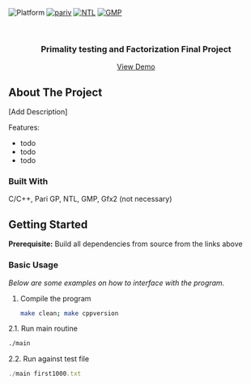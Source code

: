 ![Platform] [![pariv]][pari-url] [![NTL]][ntl-url] [![GMP]][gmp-url] 

<!-- PROJECT LOGO -->
<br />
<div align="center">

  <h3 align="center">Primality testing and Factorization Final Project</h3>

  <p align="center">
    <a href="https://drive.google.com/file/d/16_xObW7kn6OI4o_ZNZQqleFgk97sVQ6r/view?usp=share_link">View Demo</a>
  </p>
</div>



<!-- ABOUT THE PROJECT -->
## About The Project

[Add Description]

Features:
* todo
* todo
* todo




### Built With

C/C++, Pari GP, NTL, GMP, Gfx2 (not necessary)




<!-- GETTING STARTED -->
## Getting Started

<b>Prerequisite:</b> Build all dependencies from source from the links above

### Basic Usage

_Below are some examples on how to interface with the program._

<p>

1. Compile the program
   ```sh
   make clean; make cppversion
   ```
2.1. Run main routine
   ```sh
   ./main
   ```
2.2. Run against test file
   ```js
   ./main first1000.txt
   ```
</p>




<!-- MARKDOWN LINKS & IMAGES -->
[Platform]: https://img.shields.io/badge/Platform-linux--64-blue
[pariv]: https://img.shields.io/badge/PARIGP-v2.15.1-brightgreen
[pari-url]: https://pari.math.u-bordeaux.fr/download.html
[GMP]: https://img.shields.io/badge/GMP-v6.2.0-brightgreen
[gmp-url]: https://gmplib.org/#DOWNLOAD
[NTL]: https://img.shields.io/badge/NTL-v11.5.1-brightgreen
[ntl-url]: https://libntl.org/doc/tour-gmp.html

